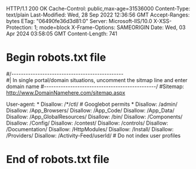 HTTP/1.1 200 OK
Cache-Control: public,max-age=31536000
Content-Type: text/plain
Last-Modified: Wed, 28 Sep 2022 12:36:56 GMT
Accept-Ranges: bytes
ETag: "06490fe36d3d81:0"
Server: Microsoft-IIS/10.0
X-XSS-Protection: 1; mode=block
X-Frame-Options: SAMEORIGIN
Date: Wed, 03 Apr 2024 03:58:05 GMT
Content-Length: 741

# Begin robots.txt file
#/-----------------------------------------------\
#| In single portal/domain situations, uncomment the sitmap line and enter domain name
#\-----------------------------------------------/
#Sitemap: http://www.DomainNamehere.com/sitemap.aspx

User-agent: *
Disallow: /*/ctl/		# Googlebot permits *
Disallow: /admin/
Disallow: /App_Browsers/
Disallow: /App_Code/
Disallow: /App_Data/
Disallow: /App_GlobalResources/
Disallow: /bin/
Disallow: /Components/
Disallow: /Config/
Disallow: /contest/
Disallow: /controls/
Disallow: /Documentation/
Disallow: /HttpModules/
Disallow: /Install/
Disallow: /Providers/
Disallow: /Activity-Feed/userId/	# Do not index user profiles

# End of robots.txt file